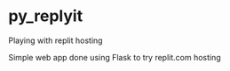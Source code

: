 # py_replyit
Playing with replit hosting

Simple web app done using Flask to try replit.com hosting  